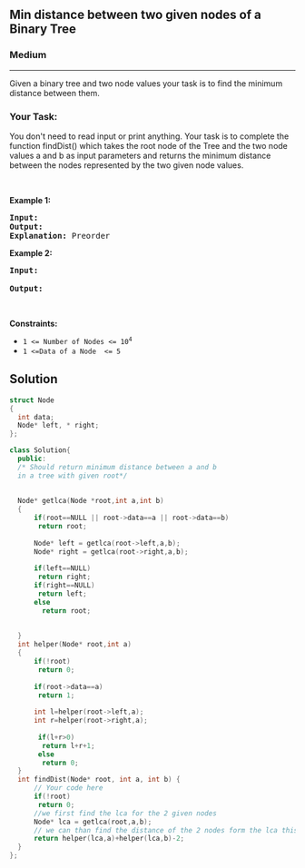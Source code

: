<h2>Min distance between two given nodes of a Binary Tree </h2>
<h3>Medium</h3><hr>
<div><p>Given a binary tree and two node values your task is to find the minimum distance between them.</p>



<h3>  Your Task: </h3>
<p> 
You don't need to read input or print anything. Your task is to complete the function findDist() which takes the root node of the Tree and the two node values a and b as input parameters and returns the minimum distance between the nodes represented by the two given node values.
</p>
<p>&nbsp;</p>
<p><strong>Example 1:</strong></p>

      
 
<pre><strong>Input:</strong> 
<strong>Output:</strong> 
<strong>Explanation:</strong> Preorder
</pre>

<p><strong>Example 2:</strong></p>

<pre><strong>Input:</strong> 
     
<strong>Output:</strong> 
</pre>

<p>&nbsp;</p>
<p><strong>Constraints:</strong></p>

<ul>
	<li><code>1 &lt;= Number of Nodes &lt;= 10<sup>4</sup></code></li>
	<li><code>1 &lt;=Data of a Node  &lt;= 5</code></li>
</ul>
  
  <h2> Solution </h2>
  
  ``` c++ 
  struct Node
{
    int data;
    Node* left, * right;
}; 

class Solution{
    public:
    /* Should return minimum distance between a and b
    in a tree with given root*/
    
    
    Node* getlca(Node *root,int a,int b)
    {
        if(root==NULL || root->data==a || root->data==b)
         return root;
         
        Node* left = getlca(root->left,a,b);
        Node* right = getlca(root->right,a,b);
        
        if(left==NULL)
         return right;
        if(right==NULL)
         return left;
        else 
          return root;
         
        
    }
    int helper(Node* root,int a)
    {
        if(!root)
         return 0;
        
        if(root->data==a)
         return 1;
        
        int l=helper(root->left,a);
        int r=helper(root->right,a);
        
         if(l+r>0)
          return l+r+1;
         else 
          return 0;
    }
    int findDist(Node* root, int a, int b) {
        // Your code here
        if(!root)
         return 0;
        //we first find the lca for the 2 given nodes 
        Node* lca = getlca(root,a,b);
        // we can than find the distance of the 2 nodes form the lca this will be our minimum distance as well
        return helper(lca,a)+helper(lca,b)-2;
    }
};
  ```
</div>
